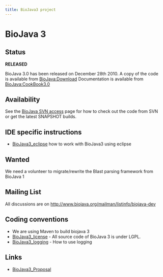 ```yaml
---
title: BioJava3 project
---
```


BioJava 3
=========

Status
------

**RELEASED**

BioJava 3.0 has been released on December 28th 2010. A copy of the code
is available from <BioJava:Download> Documentation is available from
<BioJava:CookBook3.0>

Availability
------------

See the [BioJava SVN access](CVS_to_SVN_Migration "wikilink") page for
how to check out the code from SVN or get the latest SNAPSHOT builds.

IDE specific instructions
-------------------------

-   [BioJava3\_eclipse](/wikis/BioJava3_eclipse "wikilink") how to work with
    BioJava3 using eclipse

Wanted
------

We need a volunteer to migrate/rewrite the Blast parsing framework from
BioJava 1

Mailing List
------------

All discussions are on
[<http://www.biojava.org/mailman/listinfo/biojava-dev>](http://www.biojava.org/mailman/listinfo/biojava-dev)

Coding conventions
------------------

-   We are using Maven to build biojava 3
-   [BioJava3\_license](/wikis/BioJava3_license "wikilink") - All source code
    of BioJava 3 is under LGPL.
-   [BioJava3\_logging](/wikis/BioJava3_logging "wikilink") - How to use
    logging

Links
-----

-   [BioJava3\_Proposal](/wikis/BioJava3_Proposal "wikilink")

